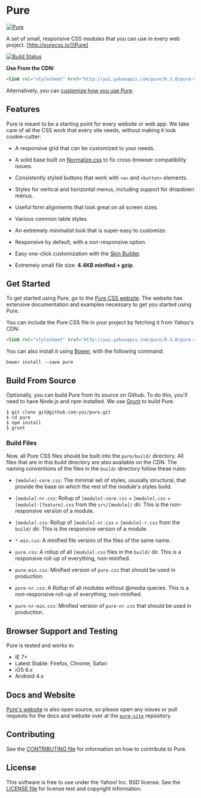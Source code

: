 Pure
====

[![Pure](http://f.cl.ly/items/2y0M0E2Q3a2H0z1N1Y19/pure-banner.png)][Pure]

A set of small, responsive CSS modules that you can use in every web project.
[http://purecss.io/][Pure]

[![Build Status](https://travis-ci.org/yui/pure.png?branch=master)][Build Status]

**Use From the CDN:**

```html
<link rel="stylesheet" href="http://yui.yahooapis.com/pure/0.3.0/pure-min.css">
```

Alternatively, you can [customize how you use Pure][customize].


[Pure]: http://purecss.io/
[Build Status]: https://travis-ci.org/yui/pure
[customize]: http://purecss.io/customize/


Features
--------

Pure is meant to be a starting point for every website or web app. We take care
of all the CSS work that every site needs, without making it look cookie-cutter:

* A responsive grid that can be customized to your needs.

* A solid base built on [Normalize.css][] to fix cross-browser compatibility
  issues.

* Consistently styled buttons that work with `<a>` and `<button>` elements.

* Styles for vertical and horizontal menus, including support for dropdown
  menus.

* Useful form alignments that look great on all screen sizes.

* Various common table styles.

* An extremely minimalist look that is super-easy to customize.

* Responsive by default, with a non-responsive option.

* Easy one-click customization with the [Skin Builder][].

* Extremely small file size: **4.4KB minified + gzip**.


[Normalize.css]: http://necolas.github.io/normalize.css/
[Skin Builder]: http://yui.github.io/skinbuilder/?mode=pure


Get Started
-----------

To get started using Pure, go to the [Pure CSS website][Pure]. The website has
extensive documentation and examples necessary to get you started using Pure.

You can include the Pure CSS file in your project by fetching it from Yahoo's
CDN:

```html
<link rel="stylesheet" href="http://yui.yahooapis.com/pure/0.3.0/pure-min.css">
```

You can also install it using [Bower](http://bower.io/), with the following command:

    bower install --save pure


Build From Source
-----------------

Optionally, you can build Pure from its source on Github. To do this, you'll
need to have Node.js and npm installed. We use [Grunt][] to build Pure.

```shell
$ git clone git@github.com:yui/pure.git
$ cd pure
$ npm install
$ grunt
```

### Build Files

Now, all Pure CSS files should be built into the `pure/build/` directory. All
files that are in this build directory are also available on the CDN. The naming
conventions of the files in the `build/` directory follow these rules:

* `[module]-core.css`: The minimal set of styles, ususally structural, that
  provide the base on which the rest of the module's styles build.

* `[module]-nr.css`: Rollup of `[module]-core.css` + `[module].css` +
  `[module]-[feature].css` from the `src/[module]/` dir. This is the
  non-responsive version of a module.

* `[module].css`: Rollup of `[module]-nr.css` + `[module]-r.css` from the
  `build/` dir. This is the responsive version of a module.

* `*-min.css`: A minified file version of the files of the same name.

* `pure.css`: A rollup of all `[module].css` files in the `build/` dir. This is
  a responsive roll-up of everything, non-minified.

* `pure-min.css`: Minified version of `pure.css` that should be used in
  production.

* `pure-nr.css`: A Rollup of all modules without @media queries. This is a
  non-responsive roll-up of everything, non-minified.

* `pure-nr-min.css`: Minified version of `pure-nr.css` that should be used in
  production.


[Grunt]: http://gruntjs.com/


Browser Support and Testing
---------------------------

Pure is tested and works in:

* IE 7+
* Latest Stable: Firefox, Chrome, Safari
* iOS 6.x
* Android 4.x


Docs and Website
----------------

[Pure's website][Pure] is also open source, so please open any issues or pull
requests for the docs and website over at the [`pure-site`][pure-site]
repository.


[pure-site]: https://github.com/yui/pure-site


Contributing
------------

See the [CONTRIBUTING file][] for information on how to contribute to Pure.


[CONTRIBUTING file]: https://github.com/yui/pure/blob/master/CONTRIBUTING.md


License
-------

This software is free to use under the Yahoo! Inc. BSD license.
See the [LICENSE file][] for license text and copyright information.


[LICENSE file]: https://github.com/yui/pure/blob/master/LICENSE.md
